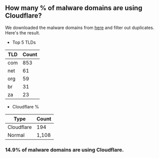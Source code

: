 ## How many % of malware domains are using Cloudflare?


We downloaded the malware domains from [here](https://urlhaus.abuse.ch) and filter out duplicates.
Here's the result.


[//]: # (start replacement)


- Top 5 TLDs

| TLD | Count |
| --- | --- |
| com | 853 |
| net | 61 |
| org | 59 |
| br | 31 |
| za | 23 |


- Cloudflare %

| Type | Count |
| --- | --- |
| Cloudflare | 194 |
| Normal | 1,108 |


### 14.9% of malware domains are using Cloudflare.